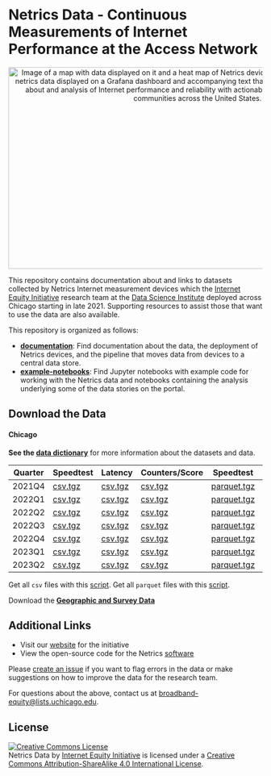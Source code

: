 # Netrics Data - Continuous Measurements of Internet Performance at the Access Network

<p align='center'><img src='assets/images/netrics-data-hero.jpg' width='750' height='400' alt='Image of a map with data displayed on it and a heat map of Netrics device deployments with some charts of netrics data displayed on a Grafana dashboard and accompanying text that says Internet Equity Initiative data about and analysis of Internet performance and reliability with actionable insights to address inequity in communities across the United States.' vertical-align='middle'></p>

This repository contains documentation about and links to datasets collected by Netrics Internet measurement devices which the [Internet Equity Initiative](https://internetequity.uchicago.edu/) research team at the [Data Science Institute](http://datascience.uchicago.edu/) deployed across Chicago starting in late 2021. Supporting resources to assist those that want to use the data are also available.

This repository is organized as follows:
- **[documentation](https://github.com/internet-equity/netrics-data/blob/main/documentation)**: Find documentation about the data, the deployment of Netrics devices, and the pipeline that moves data from devices to a central data store.
- **[example-notebooks](https://github.com/internet-equity/netrics-data/blob/main/example-notebooks)**: Find Jupyter notebooks with example code for working with the Netrics data and notebooks containing the analysis underlying some of the data stories on the portal.

## Download the Data

#### Chicago

**See the [data dictionary](https://github.com/internet-equity/netrics-data/blob/main/documentation/netrics-data-dictionary.md)** for more information about the datasets and data.

| Quarter | Speedtest | Latency | Counters/Score | Speedtest | Latency | Counters/Score |
| ---     | ---       | ---     | ---            | ---       | ---     | ---            |
| 2021Q4  | [csv.tgz](https://abbott.cs.uchicago.edu:8081/chicago/netrics_speedtest_2021Q4.tgz) | [csv.tgz](https://abbott.cs.uchicago.edu:8081/chicago/netrics_latency_2021Q4.tgz) | [csv.tgz](https://abbott.cs.uchicago.edu:8081/chicago/netrics_counter_2021Q4.tgz) | [parquet.tgz](https://abbott.cs.uchicago.edu:8081/chicago/netrics_speedtest_2021Q4_parquet.tgz) | [parquet.tgz](https://abbott.cs.uchicago.edu:8081/chicago/netrics_latency_2021Q4_parquet.tgz) | [parquet.tgz](https://abbott.cs.uchicago.edu:8081/chicago/netrics_counter_2021Q4_parquet.tgz) |
| 2022Q1  | [csv.tgz](https://abbott.cs.uchicago.edu:8081/chicago/netrics_speedtest_2022Q1.tgz) | [csv.tgz](https://abbott.cs.uchicago.edu:8081/chicago/netrics_latency_2022Q1.tgz) | [csv.tgz](https://abbott.cs.uchicago.edu:8081/chicago/netrics_counter_2022Q1.tgz) | [parquet.tgz](https://abbott.cs.uchicago.edu:8081/chicago/netrics_speedtest_2022Q1_parquet.tgz) | [parquet.tgz](https://abbott.cs.uchicago.edu:8081/chicago/netrics_latency_2022Q1_parquet.tgz) | [parquet.tgz](https://abbott.cs.uchicago.edu:8081/chicago/netrics_counter_2022Q1_parquet.tgz) |
| 2022Q2  | [csv.tgz](https://abbott.cs.uchicago.edu:8081/chicago/netrics_speedtest_2022Q2.tgz) | [csv.tgz](https://abbott.cs.uchicago.edu:8081/chicago/netrics_latency_2022Q2.tgz) | [csv.tgz](https://abbott.cs.uchicago.edu:8081/chicago/netrics_counter_2022Q2.tgz) | [parquet.tgz](https://abbott.cs.uchicago.edu:8081/chicago/netrics_speedtest_2022Q2_parquet.tgz) | [parquet.tgz](https://abbott.cs.uchicago.edu:8081/chicago/netrics_latency_2022Q2_parquet.tgz) | [parquet.tgz](https://abbott.cs.uchicago.edu:8081/chicago/netrics_counter_2022Q2_parquet.tgz) |
| 2022Q3  | [csv.tgz](https://abbott.cs.uchicago.edu:8081/chicago/netrics_speedtest_2022Q3.tgz) | [csv.tgz](https://abbott.cs.uchicago.edu:8081/chicago/netrics_latency_2022Q3.tgz) | [csv.tgz](https://abbott.cs.uchicago.edu:8081/chicago/netrics_counter_2022Q3.tgz) | [parquet.tgz](https://abbott.cs.uchicago.edu:8081/chicago/netrics_speedtest_2022Q3_parquet.tgz) | [parquet.tgz](https://abbott.cs.uchicago.edu:8081/chicago/netrics_latency_2022Q3_parquet.tgz) | [parquet.tgz](https://abbott.cs.uchicago.edu:8081/chicago/netrics_counter_2022Q3_parquet.tgz) |
| 2022Q4  | [csv.tgz](https://abbott.cs.uchicago.edu:8081/chicago/netrics_speedtest_2022Q4.tgz) | [csv.tgz](https://abbott.cs.uchicago.edu:8081/chicago/netrics_latency_2022Q4.tgz) | [csv.tgz](https://abbott.cs.uchicago.edu:8081/chicago/netrics_counter_2022Q4.tgz) | [parquet.tgz](https://abbott.cs.uchicago.edu:8081/chicago/netrics_speedtest_2022Q4_parquet.tgz) | [parquet.tgz](https://abbott.cs.uchicago.edu:8081/chicago/netrics_latency_2022Q4_parquet.tgz) | [parquet.tgz](https://abbott.cs.uchicago.edu:8081/chicago/netrics_counter_2022Q4_parquet.tgz) |
| 2023Q1  | [csv.tgz](https://abbott.cs.uchicago.edu:8081/chicago/netrics_speedtest_2023Q1.tgz) | [csv.tgz](https://abbott.cs.uchicago.edu:8081/chicago/netrics_latency_2023Q1.tgz) | [csv.tgz](https://abbott.cs.uchicago.edu:8081/chicago/netrics_counter_2023Q1.tgz) | [parquet.tgz](https://abbott.cs.uchicago.edu:8081/chicago/netrics_speedtest_2023Q1_parquet.tgz) | [parquet.tgz](https://abbott.cs.uchicago.edu:8081/chicago/netrics_latency_2023Q1_parquet.tgz) | [parquet.tgz](https://abbott.cs.uchicago.edu:8081/chicago/netrics_counter_2023Q1_parquet.tgz) |
| 2023Q2  | [csv.tgz](https://abbott.cs.uchicago.edu:8081/chicago/netrics_speedtest_2023Q2.tgz) | [csv.tgz](https://abbott.cs.uchicago.edu:8081/chicago/netrics_latency_2023Q2.tgz) | [csv.tgz](https://abbott.cs.uchicago.edu:8081/chicago/netrics_counter_2023Q2.tgz) | [parquet.tgz](https://abbott.cs.uchicago.edu:8081/chicago/netrics_speedtest_2023Q2_parquet.tgz) | [parquet.tgz](https://abbott.cs.uchicago.edu:8081/chicago/netrics_latency_2023Q2_parquet.tgz) | [parquet.tgz](https://abbott.cs.uchicago.edu:8081/chicago/netrics_counter_2023Q2_parquet.tgz) |


Get all `csv` files with this [script](https://abbott.cs.uchicago.edu:8081/chicago/wgetallcsv.sh).
Get all `parquet` files with this [script](https://abbott.cs.uchicago.edu:8081/chicago/wgetallparquet.sh).

Download the **[Geographic and Survey Data](https://uchicago.box.com/s/uqfh8u78zz5kab2lpggy4ko2cestmnhn)**

## Additional Links

- Visit our [website](https://internetequity.uchicago.edu/) for the initiative
- View the open-source code for the Netrics [software](https://github.com/chicago-cdac/nm-exp-active-netrics)

Please [create an issue](https://github.com/chicago-cdac/netrics-data/issues) if you want to flag errors in the data or make suggestions on how to improve the data for the research team.

For questions about the above, contact us at [broadband-equity@lists.uchicago.edu](mailto:broadband-equity@lists.uchicago.edu).

## License

<a rel="license" href="http://creativecommons.org/licenses/by-sa/4.0/"><img alt="Creative Commons License" style="border-width:0" src="https://i.creativecommons.org/l/by-sa/4.0/88x31.png" /></a><br /><span xmlns:dct="http://purl.org/dc/terms/" property="dct:title">Netrics Data</span> by <a xmlns:cc="http://creativecommons.org/ns#" href="https://internetequity.uchicago.edu/" property="cc:attributionName" rel="cc:attributionURL">Internet Equity Initiative</a> is licensed under a <a rel="license" href="http://creativecommons.org/licenses/by-sa/4.0/">Creative Commons Attribution-ShareAlike 4.0 International License</a>.
